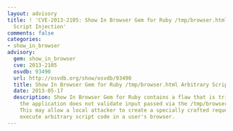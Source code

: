```yaml
---
layout: advisory
title: ! 'CVE-2013-2105: Show In Browser Gem for Ruby /tmp/browser.html Arbitrary
  Script Injection'
comments: false
categories:
- show_in_browser
advisory:
  gem: show_in_browser
  cve: 2013-2105
  osvdb: 93490
  url: http://osvdb.org/show/osvdb/93490
  title: Show In Browser Gem for Ruby /tmp/browser.html Arbitrary Script Injection
  date: 2013-05-17
  description: Show In Browser Gem for Ruby contains a flaw that is triggered when
    the application does not validate input passed via the /tmp/browser.html file.
    This may allow a local attacker to create a specially crafted request that would
    execute arbitrary script code in a user's browser.
---
```

